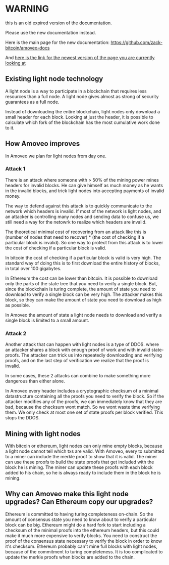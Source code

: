 WARNING
========

this is an old expired version of the documentation.

Please use the new documentation instead. 

Here is the main page for the new documentation: https://github.com/zack-bitcoin/amoveo-docs 

And [here is the link for the newest version of the page you are currently looking at](https://github.com/zack-bitcoin/amoveo-docs/blob/master//design/light_nodes.md)

## Existing light node technology

A light node is a way to participate in a blockchain that requires less resources than a full node. A light node gives almost as strong of security guarantees as a full node.

Instead of downloading the entire blockchain, light nodes only download a small header for each block. Looking at just the header, it is possible to calculate which fork of the blockchain has the most cumulative work done to it.

## How Amoveo improves

In Amoveo we plan for light nodes from day one.

### Attack 1

There is an attack where someone with > 50% of the mining power mines headers for invalid blocks. He can give himself as much money as he wants in the invalid blocks, and trick light nodes into accepting payments of invalid money.

The way to defend against this attack is to quickly communicate to the network which headers is invalid. If most of the network is light nodes, and an attacker is controlling many nodes and sending data to confuse us, we still need a way for the netowrk to realize which headers are invalid.

The theoretical minimal cost of recovering from an attack like this is (number of nodes that need to recover) * (the cost of checking if a particular block is invalid).
So one way to protect from this attack is to lower the cost of checking if a particular block is valid.

In bitcoin the cost of checking if a particular block is valid is very high. The standard way of doing this is to first download the entire history of blocks, in total over 100 gigabytes.

In Ethereum the cost can be lower than bitcoin. It is possible to download only the parts of the state tree that you need to verify a single block.
But, since the blockchain is turing complete, the amount of state you need to download to verify a single block can be very high. The attacker makes this block, so they can make the amount of state you need to download as high as possible.

In Amoveo the amount of state a light node needs to download and verify a single block is limited to a small amount.

### Attack 2

Another attack that can happen with light nodes is a type of DDOS.
where an attacker shares a block with enough proof of work and with invalid state-proofs. The attacker can trick us into repeatedly downloading and verifying proofs, and on the last step of verification we realize that the proof is invalid.

In some cases, these 2 attacks can combine to make something more dangerous than either alone.

In Amoveo every header includes a cryptographic checksum of a minimal datastructure containing all the proofs you need to verify the block. So if the attacker modifies any of the proofs, we can immediately know that they are bad, because the checksum wont match. So we wont waste time verifying them.
We only check at most one set of state proofs per block verified.
This stops the DDOS.

## Mining with light nodes

With bitcoin or ethereum, light nodes can only mine empty blocks, because a light node cannot tell which txs are valid.
With Amoveo, every tx submitted to a miner can include the merkle proof to show that it is valid.
The miner can use these proofs to build the state proofs that get included with the block he is mining.
The miner can update these proofs with each block added to his chain, so he is always ready to include them in the block he is mining.

## Why can Amoveo make this light node upgrades? Can Ethereum copy our upgrades?

Ethereum is committed to having turing completeness on-chain. So the amount of consensus state you need to know about to verify a particular block can be big.
Ethereum might do a hard fork to start including a checksum of the minimal proofs into the ethereum headers, but this could make it much more expensive to verify blocks. You need to construct the proof of the consensus state necessary to verify the block in order to know it's checksum. 
Ethereum probably can't mine full blocks with light nodes, because of the commitment to turing completeness. It is too complicated to update the merkle proofs when blocks are added to the chain.
